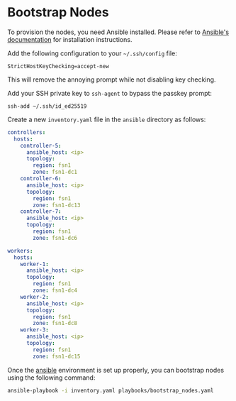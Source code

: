 # Bootstrap Nodes

To provision the nodes, you need Ansible installed. Please refer to
[Ansible's documentation](https://docs.ansible.com/ansible/latest/installation_guide/intro_installation.html)
for installation instructions.

Add the following configuration to your `~/.ssh/config` file:

```shell
StrictHostKeyChecking=accept-new
```

This will remove the annoying prompt while not disabling key checking.

Add your SSH private key to `ssh-agent` to bypass the passkey prompt:

```shell
ssh-add ~/.ssh/id_ed25519
```

Create a new `inventory.yaml` file in the `ansible` directory as follows:

```yaml
controllers:
  hosts:
    controller-5:
      ansible_host: <ip>
      topology:
        region: fsn1
        zone: fsn1-dc1
    controller-6:
      ansible_host: <ip>
      topology:
        region: fsn1
        zone: fsn1-dc13
    controller-7:
      ansible_host: <ip>
      topology:
        region: fsn1
        zone: fsn1-dc6

workers:
  hosts:
    worker-1:
      ansible_host: <ip>
      topology:
        region: fsn1
        zone: fsn1-dc4
    worker-2:
      ansible_host: <ip>
      topology:
        region: fsn1
        zone: fsn1-dc8
    worker-3:
      ansible_host: <ip>
      topology:
        region: fsn1
        zone: fsn1-dc15
```

Once the [ansible](../ansible/) environment is set up properly, you can
bootstrap nodes using the following command:

```sh
ansible-playbook -i inventory.yaml playbooks/bootstrap_nodes.yaml
```
